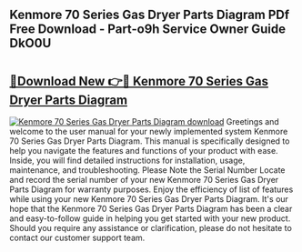 ## Kenmore 70 Series Gas Dryer Parts Diagram PDf Free Download - Part-o9h Service Owner Guide DkO0U

# <h2><a href="http://dfqb2h7.blite.top/?on=Kenmore+70+Series+Gas+Dryer+Parts+Diagram">🔗Download New 👉🔴 Kenmore 70 Series Gas Dryer Parts Diagram</a></h2>

[![Kenmore 70 Series Gas Dryer Parts Diagram download](https://i.imgur.com/lujVjoI.png)](http://dfqb2h7.blite.top/?on=Kenmore+70+Series+Gas+Dryer+Parts+Diagram)
Greetings and welcome to the user manual for your newly implemented system Kenmore 70 Series Gas Dryer Parts Diagram. This manual is specifically designed to help you navigate the features and functions of your product with ease. Inside, you will find detailed instructions for installation, usage, maintenance, and troubleshooting. Please Note the Serial Number Locate and record the serial number of your new Kenmore 70 Series Gas Dryer Parts Diagram for warranty purposes. Enjoy the efficiency of list of features while using your new Kenmore 70 Series Gas Dryer Parts Diagram. It's our hope that the Kenmore 70 Series Gas Dryer Parts Diagram has been a clear and easy-to-follow guide in helping you get started with your new product. Should you require any assistance or clarification, please do not hesitate to contact our customer support team.
